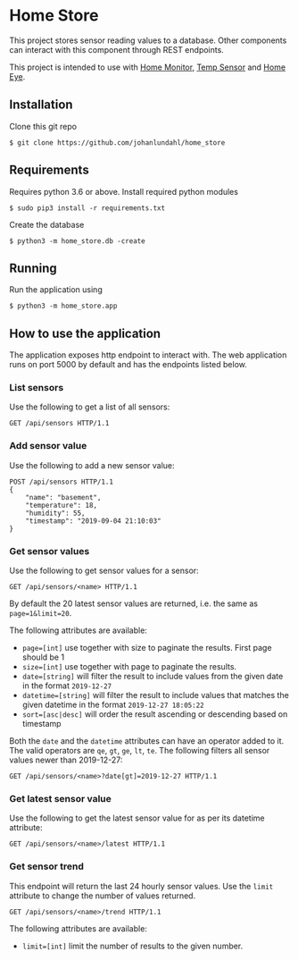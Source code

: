 # Home Store
This project stores sensor reading values to a database. Other components can interact with this component through REST endpoints.

This project is intended to use with [Home Monitor](http://github.com/johanlundahl/home_monitor), [Temp Sensor](http://github.com/johanlundahl/temp_sensor) and [Home Eye](http://github.com/johanlundahl/home_eye).

## Installation

Clone this git repo

```
$ git clone https://github.com/johanlundahl/home_store
```


## Requirements
Requires python 3.6 or above. Install required python modules

```
$ sudo pip3 install -r requirements.txt
```

Create the database 
```
$ python3 -m home_store.db -create
```


## Running
Run the application using
```
$ python3 -m home_store.app
```

## How to use the application
The application exposes http endpoint to interact with. The web application runs on port 5000 by default and has the endpoints listed below.

### List sensors
Use the following to get a list of all sensors:
```
GET /api/sensors HTTP/1.1
```

### Add sensor value
Use the following to add a new sensor value:
```
POST /api/sensors HTTP/1.1
{
	"name": "basement",
	"temperature": 18,
	"humidity": 55,
	"timestamp": "2019-09-04 21:10:03"
}
```

### Get sensor values
Use the following to get sensor values for a sensor:
```
GET /api/sensors/<name> HTTP/1.1
```
By default the 20 latest sensor values are returned, i.e. the same as `page=1&limit=20`.

The following attributes are available:
* `page=[int]` use together with size to paginate the results. First page should be 1
* `size=[int]` use together with page to paginate the results.
* `date=[string]` will filter the result to include values from the given date in the format `2019-12-27`
* `datetime=[string]` will filter the result to include values that matches the given datetime in the format `2019-12-27 18:05:22`
* `sort=[asc|desc]` will order the result ascending or descending based on timestamp

Both the `date` and the `datetime` attributes can have an operator added to it. The valid operators are `qe`, `gt`, `ge`, `lt`, `te`. The following filters all sensor values newer than 2019-12-27:
```
GET /api/sensors/<name>?date[gt]=2019-12-27 HTTP/1.1
``` 

### Get latest sensor value
Use the following to get the latest sensor value for <name> as per its datetime attribute:
```
GET /api/sensors/<name>/latest HTTP/1.1
```

### Get sensor trend
This endpoint will return the last 24 hourly sensor values. Use the `limit` attribute to change the number of values returned. 
```
GET /api/sensors/<name>/trend HTTP/1.1 
```

The following attributes are available:
* `limit=[int]` limit the number of results to the given number.